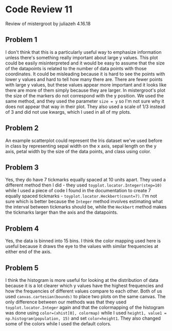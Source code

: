 # Code Review 11
Review of mistergroot by juliazeh
4.16.18

## Problem 1
I don't think that this is a particularly useful way to emphasize information unless there's something really important about large y values. This plot could be easily misinterpreted and it would be easy to assume that the size of the datapoints is related to the number of data points with those coordinates. It could be misleading because it is hard to see the points with lower y values and hard to tell how many there are. There are fewer points with large y values, but these values appear more important and it looks like there are more of them simply because they are larger. In mistergroot's plot the size of the markers do not correspond with the y position. We used the same method, and they used the parameter `size = y` so I'm not sure why it does not appear that way in their plot. They also used a scale of 1/3 instead of 3 and did not use kwargs, which I used in all of my plots.

## Problem 2 
An example scatterplot could represent the Iris dataset we've used before in class by representing sepal width on the x axis, sepal length on the y axis, petal width by the size of the data points, and class using color. 

## Problem 3
Yes, they do have 7 tickmarks equally spaced at 10 units apart. They used a different method then I did - they used `toyplot.locator.Integer(step=10)` while I used a piece of code I found in the documentation to create 7 equally spaced tickmarks - `toyplot.locator.Heckbert(count=7)`. I'm not sure which is better because the `Integer` method involves estimating what the interval between tickmarks should be, while the `Heckbert` method makes the tickmarks larger than the axis and the datapoints. 

## Problem 4 
Yes, the data is binned into 15 bins. I think the color mapping used here is useful because it draws the eye to the values with similar frequencies at either end of the axis.

## Problem 5
I think the histogram is more useful for looking at the distribution of data because it is a lot clearer which y values have the highest frequencies and how the frequencies of different values compare to each other. Both of us used `canvas.cartesian(bounds)` to place two plots on the same canvas. The only difference between our methods was that they used `toyplot.locator.Integer` again and that the colormapping of the histogram was done using `color=(xhist[0], colormap)` while I used `height1, value1 = np.histogram(population, 15)` and set `color=height1`. They also changed some of the colors while I used the default colors.